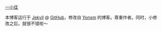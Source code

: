 [一小佳](http://yijia2413.github.io) 

本博客运行于 [Jekyll](http://jekyllrb.com) @ [GitHub](http://github.com/hewen/hewen.github.io)，修改自 [Yonsm](http://yonsm.net) 的博客。尊重作者。同时，小修改之后，就很不错啦～
